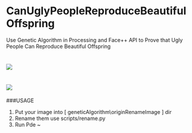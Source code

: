 # CanUglyPeopleReproduceBeautifulOffspring
Use Genetic Algorithm in Processing and Face++ API to Prove that Ugly People Can Reproduce Beautiful Offspring

# [<img src="http://7tsy46.com1.z0.glb.clouddn.com/bang.gif">](https://github.com/dayinji/CanUglyPeopleReproduceBeautifulOffspring)
# [<img src="http://7tsy46.com1.z0.glb.clouddn.com/%E6%9C%AA%E6%A0%87%E9%A2%98-5.gif">](https://github.com/dayinji/CanUglyPeopleReproduceBeautifulOffspring)

###USAGE
1. Put your image into [ geneticAlgorithm\originRenameImage ] dir
2. Rename them use scripts/rename.py
3. Run Pde ~